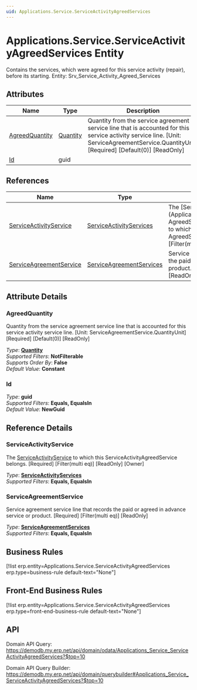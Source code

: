 ```yaml
---
uid: Applications.Service.ServiceActivityAgreedServices
---
```

# Applications.Service.ServiceActivityAgreedServices Entity

Contains the services, which were agreed for this service activity (repair), before its starting. Entity: Srv_Service_Activity_Agreed_Services

## Attributes

| Name | Type | Description |
| ---- | ---- | --- |
| [AgreedQuantity](Applications.Service.ServiceActivityAgreedServices.md#agreedquantity) | [Quantity](../data-types.md#quantity) | Quantity from the service agreement service line that is accounted for this service activity service line. [Unit: ServiceAgreementService.QuantityUnit] [Required] [Default(0)] [ReadOnly] 
| [Id](Applications.Service.ServiceActivityAgreedServices.md#id) | guid |  

## References

| Name | Type | Description |
| ---- | ---- | --- |
| [ServiceActivityService](Applications.Service.ServiceActivityAgreedServices.md#serviceactivityservice) | [ServiceActivityServices](Applications.Service.ServiceActivityServices.md) | The [ServiceActivityService](Applications.Service.ServiceActivity<br />AgreedServices.md#serviceactivityservice) to which this ServiceActivity<br />AgreedService belongs. [Required] [Filter(multi eq)] [ReadOnly]  |
| [ServiceAgreementService](Applications.Service.ServiceActivityAgreedServices.md#serviceagreementservice) | [ServiceAgreementServices](Applications.Service.ServiceAgreementServices.md) | Service agreement service line that records the paid or agreed in advance service or product. [Required] [Filter(multi eq)] [ReadOnly] |


## Attribute Details

### AgreedQuantity

Quantity from the service agreement service line that is accounted for this service activity service line. [Unit: ServiceAgreementService.QuantityUnit] [Required] [Default(0)] [ReadOnly]

_Type_: **[Quantity](../data-types.md#quantity)**  
_Supported Filters_: **NotFilterable**  
_Supports Order By_: **False**  
_Default Value_: **Constant**  

### Id

_Type_: **guid**  
_Supported Filters_: **Equals, EqualsIn**  
_Default Value_: **NewGuid**  


## Reference Details

### ServiceActivityService

The [ServiceActivityService](Applications.Service.ServiceActivityAgreedServices.md#serviceactivityservice) to which this ServiceActivityAgreedService belongs. [Required] [Filter(multi eq)] [ReadOnly] [Owner]

_Type_: **[ServiceActivityServices](Applications.Service.ServiceActivityServices.md)**  
_Supported Filters_: **Equals, EqualsIn**  

### ServiceAgreementService

Service agreement service line that records the paid or agreed in advance service or product. [Required] [Filter(multi eq)] [ReadOnly]

_Type_: **[ServiceAgreementServices](Applications.Service.ServiceAgreementServices.md)**  
_Supported Filters_: **Equals, EqualsIn**  



## Business Rules

[!list erp.entity=Applications.Service.ServiceActivityAgreedServices erp.type=business-rule default-text="None"]

## Front-End Business Rules

[!list erp.entity=Applications.Service.ServiceActivityAgreedServices erp.type=front-end-business-rule default-text="None"]

## API

Domain API Query:
<https://demodb.my.erp.net/api/domain/odata/Applications_Service_ServiceActivityAgreedServices?$top=10>

Domain API Query Builder:
<https://demodb.my.erp.net/api/domain/querybuilder#Applications_Service_ServiceActivityAgreedServices?$top=10>

